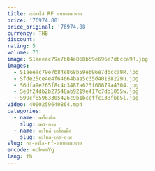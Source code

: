 ```yaml
---
title: กล่องโล่ RF แบบแมนนวล
price: '76974.88'
price_original: '76974.88'
currency: THB
discount: ''
rating: 5
volume: 73
image: S1aeeac79e7b84e868b59e696e7dbcca9R.jpg
images:
  - S1aeeac79e7b84e868b59e696e7dbcca9R.jpg
  - Sfde25ce4e4f64664baa5c35d40188229u.jpg
  - S6dfa9e265f8c4c3487a623f60679a4304.jpg
  - Se0f24db2b27548ab9219e417c7db1055w.jpg
  - S99cf85963305426c9b1bccffc138fbb5l.jpg
video: 4000259640864.mp4
categories:
  - name: เครื่องมือ
    slug: เคร-องม
  - name: อะไหล่ เครื่องมือ
    slug: อะไหล-เคร-องม
slug: กล-องโล-rf-แบบแมนนวล
encode: oobwmYg
lang: th
---
```

  